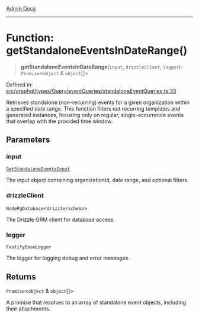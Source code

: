 [Admin Docs](/)

***

# Function: getStandaloneEventsInDateRange()

> **getStandaloneEventsInDateRange**(`input`, `drizzleClient`, `logger`): `Promise`\<`object` & `object`[]\>

Defined in: [src/graphql/types/Query/eventQueries/standaloneEventQueries.ts:33](https://github.com/Sourya07/talawa-api/blob/583d62db9438de398bb9012a4a2617e2cb268b08/src/graphql/types/Query/eventQueries/standaloneEventQueries.ts#L33)

Retrieves standalone (non-recurring) events for a given organization within a specified date range.
This function filters out recurring templates and generated instances, focusing only on regular,
single-occurrence events that overlap with the provided time window.

## Parameters

### input

[`GetStandaloneEventsInput`](../interfaces/GetStandaloneEventsInput.md)

The input object containing organizationId, date range, and optional filters.

### drizzleClient

`NodePgDatabase`\<``drizzle/schema``\>

The Drizzle ORM client for database access.

### logger

`FastifyBaseLogger`

The logger for logging debug and error messages.

## Returns

`Promise`\<`object` & `object`[]\>

A promise that resolves to an array of standalone event objects, including their attachments.
